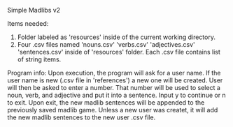 Simple Madlibs v2

Items needed: 
1) Folder labeled as 'resources' inside of the current working directory.
2) Four .csv files named 'nouns.csv' 'verbs.csv' 'adjectives.csv' 'sentences.csv' inside of 'resources' folder. 
   Each .csv file contains list of string items. 
   
Program info: 
Upon execution, the program will ask for a user name. If the user name is new (.csv file in 'references') a new one will be created.
User will then be asked to enter a number. That number will be used to select a noun, verb, and adjective and put it into a sentence. 
Input y to continue or n to exit. 
Upon exit, the new madlib sentences will be appended to the previously saved madlib game. Unless a new user was createt, it will add 
the new madlib sentences to the new user .csv file.
